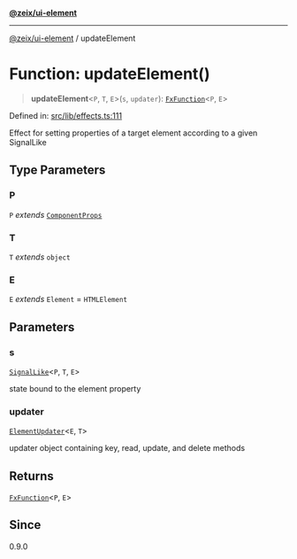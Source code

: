 [**@zeix/ui-element**](../README.md)

***

[@zeix/ui-element](../globals.md) / updateElement

# Function: updateElement()

> **updateElement**\<`P`, `T`, `E`\>(`s`, `updater`): [`FxFunction`](../type-aliases/FxFunction.md)\<`P`, `E`\>

Defined in: [src/lib/effects.ts:111](https://github.com/zeixcom/ui-element/blob/019cf77c80beb600bfb17e452913f013b9d638c1/src/lib/effects.ts#L111)

Effect for setting properties of a target element according to a given SignalLike

## Type Parameters

### P

`P` *extends* [`ComponentProps`](../type-aliases/ComponentProps.md)

### T

`T` *extends* `object`

### E

`E` *extends* `Element` = `HTMLElement`

## Parameters

### s

[`SignalLike`](../type-aliases/SignalLike.md)\<`P`, `T`, `E`\>

state bound to the element property

### updater

[`ElementUpdater`](../type-aliases/ElementUpdater.md)\<`E`, `T`\>

updater object containing key, read, update, and delete methods

## Returns

[`FxFunction`](../type-aliases/FxFunction.md)\<`P`, `E`\>

## Since

0.9.0
